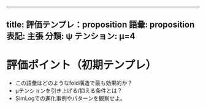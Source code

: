 <!--
@zettel_type: vocab_eval
@description: 語彙ごとのμテンションや構造的役割を評価するテンプレート。
-->

---
title: 評価テンプレ：proposition
語彙: proposition
表記: 主張
分類: ψ
テンション: μ=4
---

# 評価ポイント（初期テンプレ）

- この語彙はどのようなfold構造で最も効果的か？
- μテンションを引き上げる/抑える条件とは？
- SimLogでの進化事例やパターンを観察せよ。

